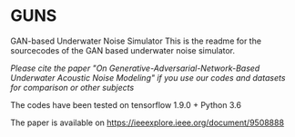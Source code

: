 # GUNS
GAN-based Underwater Noise Simulator 
This is the readme for the sourcecodes of the GAN based underwater noise simulator.

*Please cite the paper "On Generative-Adversarial-Network-Based Underwater Acoustic Noise Modeling" if you use our codes and datasets for comparison or other subjects*

The codes have been tested on tensorflow 1.9.0 + Python 3.6

The paper is available on https://ieeexplore.ieee.org/document/9508888
